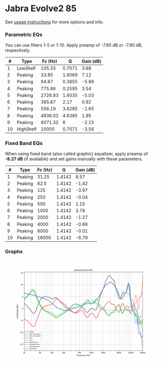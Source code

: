 # Jabra Evolve2 85
See [usage instructions](https://github.com/jaakkopasanen/AutoEq#usage) for more options and info.

### Parametric EQs
You can use filters 1-5 or 1-10. Apply preamp of -7.90 dB or -7.90 dB, respectively.

|   # | Type      |   Fc (Hz) |      Q |   Gain (dB) |
|-----|-----------|-----------|--------|-------------|
|   1 | LowShelf  |    105.33 | 0.7071 |        3.68 |
|   2 | Peaking   |     33.85 | 1.6069 |        7.12 |
|   3 | Peaking   |     94.87 | 0.3855 |       -5.86 |
|   4 | Peaking   |    775.86 | 0.2595 |        3.54 |
|   5 | Peaking   |   2726.83 | 1.6035 |       -5.03 |
|   6 | Peaking   |    365.87 | 2.17   |        0.92 |
|   7 | Peaking   |    556.19 | 3.6285 |       -1.65 |
|   8 | Peaking   |   4936.02 | 4.6385 |        1.95 |
|   9 | Peaking   |   6071.32 | 6      |       -2.15 |
|  10 | HighShelf |  10000    | 0.7071 |       -3.56 |

### Fixed Band EQs
When using fixed band (also called graphic) equalizer, apply preamp of **-8.27 dB** (if available) and set gains manually with these parameters.

|   # | Type    |   Fc (Hz) |      Q |   Gain (dB) |
|-----|---------|-----------|--------|-------------|
|   1 | Peaking |     31.25 | 1.4142 |        8.57 |
|   2 | Peaking |     62.5  | 1.4142 |       -1.42 |
|   3 | Peaking |    125    | 1.4142 |       -3.97 |
|   4 | Peaking |    250    | 1.4142 |       -0.04 |
|   5 | Peaking |    500    | 1.4142 |        1.15 |
|   6 | Peaking |   1000    | 1.4142 |        3.78 |
|   7 | Peaking |   2000    | 1.4142 |       -1.27 |
|   8 | Peaking |   4000    | 1.4142 |       -0.68 |
|   9 | Peaking |   8000    | 1.4142 |       -0.01 |
|  10 | Peaking |  16000    | 1.4142 |       -6.79 |

### Graphs
![](./Jabra%20Evolve2%2085.png)
